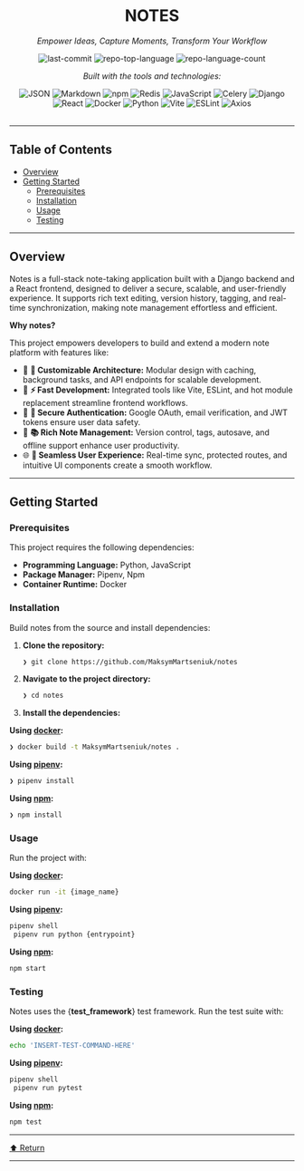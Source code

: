 <div id="top">

<!-- HEADER STYLE: CLASSIC -->
<div align="center">


# NOTES

<em>Empower Ideas, Capture Moments, Transform Your Workflow</em>

<!-- BADGES -->
<img src="https://img.shields.io/github/last-commit/MaksymMartseniuk/notes?style=flat&logo=git&logoColor=white&color=0080ff" alt="last-commit">
<img src="https://img.shields.io/github/languages/top/MaksymMartseniuk/notes?style=flat&color=0080ff" alt="repo-top-language">
<img src="https://img.shields.io/github/languages/count/MaksymMartseniuk/notes?style=flat&color=0080ff" alt="repo-language-count">

<em>Built with the tools and technologies:</em>

<img src="https://img.shields.io/badge/JSON-000000.svg?style=flat&logo=JSON&logoColor=white" alt="JSON">
<img src="https://img.shields.io/badge/Markdown-000000.svg?style=flat&logo=Markdown&logoColor=white" alt="Markdown">
<img src="https://img.shields.io/badge/npm-CB3837.svg?style=flat&logo=npm&logoColor=white" alt="npm">
<img src="https://img.shields.io/badge/Redis-FF4438.svg?style=flat&logo=Redis&logoColor=white" alt="Redis">
<img src="https://img.shields.io/badge/JavaScript-F7DF1E.svg?style=flat&logo=JavaScript&logoColor=black" alt="JavaScript">
<img src="https://img.shields.io/badge/Celery-37814A.svg?style=flat&logo=Celery&logoColor=white" alt="Celery">
<img src="https://img.shields.io/badge/Django-092E20.svg?style=flat&logo=Django&logoColor=white" alt="Django">
<br>
<img src="https://img.shields.io/badge/React-61DAFB.svg?style=flat&logo=React&logoColor=black" alt="React">
<img src="https://img.shields.io/badge/Docker-2496ED.svg?style=flat&logo=Docker&logoColor=white" alt="Docker">
<img src="https://img.shields.io/badge/Python-3776AB.svg?style=flat&logo=Python&logoColor=white" alt="Python">
<img src="https://img.shields.io/badge/Vite-646CFF.svg?style=flat&logo=Vite&logoColor=white" alt="Vite">
<img src="https://img.shields.io/badge/ESLint-4B32C3.svg?style=flat&logo=ESLint&logoColor=white" alt="ESLint">
<img src="https://img.shields.io/badge/Axios-5A29E4.svg?style=flat&logo=Axios&logoColor=white" alt="Axios">

</div>
<br>

---

## Table of Contents

- [Overview](#overview)
- [Getting Started](#getting-started)
    - [Prerequisites](#prerequisites)
    - [Installation](#installation)
    - [Usage](#usage)
    - [Testing](#testing)

---

## Overview

Notes is a full-stack note-taking application built with a Django backend and a React frontend, designed to deliver a secure, scalable, and user-friendly experience. It supports rich text editing, version history, tagging, and real-time synchronization, making note management effortless and efficient.

**Why notes?**

This project empowers developers to build and extend a modern note platform with features like:

- 🧩 **🔧 Customizable Architecture:** Modular design with caching, background tasks, and API endpoints for scalable development.
- 🚀 **⚡ Fast Development:** Integrated tools like Vite, ESLint, and hot module replacement streamline frontend workflows.
- 🔐 **🔑 Secure Authentication:** Google OAuth, email verification, and JWT tokens ensure user data safety.
- 📝 **📚 Rich Note Management:** Version control, tags, autosave, and offline support enhance user productivity.
- 🌐 **🌟 Seamless User Experience:** Real-time sync, protected routes, and intuitive UI components create a smooth workflow.

---

## Getting Started

### Prerequisites

This project requires the following dependencies:

- **Programming Language:** Python, JavaScript
- **Package Manager:** Pipenv, Npm
- **Container Runtime:** Docker

### Installation

Build notes from the source and install dependencies:

1. **Clone the repository:**

    ```sh
    ❯ git clone https://github.com/MaksymMartseniuk/notes
    ```

2. **Navigate to the project directory:**

    ```sh
    ❯ cd notes
    ```

3. **Install the dependencies:**

**Using [docker](https://www.docker.com/):**

```sh
❯ docker build -t MaksymMartseniuk/notes .
```
**Using [pipenv](https://pipenv.pypa.io/):**

```sh
❯ pipenv install
```
**Using [npm](https://www.npmjs.com/):**

```sh
❯ npm install
```

### Usage

Run the project with:

**Using [docker](https://www.docker.com/):**

```sh
docker run -it {image_name}
```
**Using [pipenv](https://pipenv.pypa.io/):**

```sh
pipenv shell
 pipenv run python {entrypoint}
```
**Using [npm](https://www.npmjs.com/):**

```sh
npm start
```

### Testing

Notes uses the {__test_framework__} test framework. Run the test suite with:

**Using [docker](https://www.docker.com/):**

```sh
echo 'INSERT-TEST-COMMAND-HERE'
```
**Using [pipenv](https://pipenv.pypa.io/):**

```sh
pipenv shell
 pipenv run pytest
```
**Using [npm](https://www.npmjs.com/):**

```sh
npm test
```

---

<div align="left"><a href="#top">⬆ Return</a></div>

---
